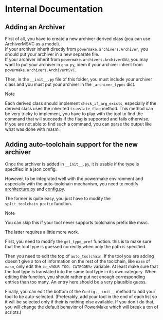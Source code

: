 # Internal Documentation

## Adding an Archiver

First of all, you have to create a new archiver derived class (you can use ArchiverMSVC as a model).  
If your archiver inherit directly from `powermake.archivers.Archiver`, you should put your archiver in a new separate file.  
If your archiver inherit from `powermake.archivers.ArchiverGNU`, you may want to put your archiver in `gnu.py`, idem if your archiver inherit from `powermake.archivers.ArchiverMSVC`.

Then, in the `__init__.py` file of this folder, you must include your archiver class and you must put your archiver in the `_archiver_types` dict.

> [!NOTE]  
> Each derived class should implement `check_if_arg_exists`, especially if the derived class uses the inherited `translate_flag` method.
> This method can be very tricky to implement, you have to play with the tool to find the command that will succeeds if the flag is supported and fails otherwise.  
> If you are not able to find such a command, you can parse the output like what was done with masm.


## Adding auto-toolchain support for the new archiver

Once the archiver is added in `__init__.py`, it is usable if the type is specified in a json config.

However, to be integrated well with the powermake environment and especially with the auto-toolchain mechanism, you need to modify [architecture.py](../architecture.py) and [config.py](../config.py).

The former is quite easy, you just have to modify the `split_toolchain_prefix` function.
> [!NOTE]  
> You can skip this if your tool never supports toolchains prefix like msvc.

The latter requires a little more work.

First, you need to modify the `get_type_pref` function. this is to make sure that the tool type is guessed correctly when only the path is specified.

Then you need to edit the top of `auto_toolchain`. If the tool you are adding doesn't give a ton of information on the rest of the toolchain, like `nasm` of `masm`, only edit the `to_<YOUR TOOL CATEGORY>` variable. At least make sure that the tool type is translated into the same tool type in its own category. When editing this function, you should rather put not enough corresponding entries than too many. An entry here should be a very plausible guess.

Finally, you can edit the bottom of the `Config.__init__` method to add your tool to be auto-selected. (Preferably, add your tool in the end of each list so it will be selected only if their is nothing else available. If you don't do that, you will change the default behavior of PowerMake which will break a ton of scripts.)
